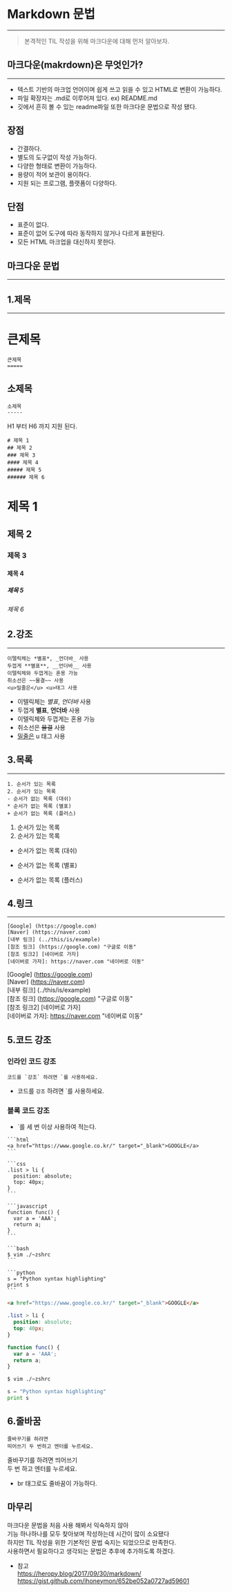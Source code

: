 # Markdown 문법
***

>본격적인 TIL 작성을 위해 마크다운에 대해 먼저 알아보자.

## 마크다운(makrdown)은 무엇인가?
***
- 텍스트 기반의 마크업 언어이며 쉽게 쓰고 읽을 수 있고 HTML로 변환이 가능하다.
- 파일 확장자는 .md로 이루어져 있다. ex) README.md
- 깃에서 흔히 볼 수 있는 readme파일 또한 마크다운 문법으로 작성 됐다.

## 장점
- 간결하다.
- 별도의 도구없이 작성 가능하다.
- 다양한 형태로 변환이 가능하다.
- 용량이 적어 보관이 용이하다.
- 지원 되는 프로그램, 플랫폼이 다양하다.

## 단점
- 표준이 없다.
- 표준이 없어 도구에 따라 동작하지 않거나 다르게 표현된다.
- 모든 HTML 마크업을 대신하지 못한다.

## 마크다운 문법
***

## 1.제목
***


큰제목
====
```
큰제목
=====
```
소제목
-----
```
소제목
-----
```

H1 부터 H6 까지 지원 된다.

```
# 제목 1
## 제목 2
### 제목 3
#### 제목 4
##### 제목 5
###### 제목 6
```
# 제목 1
## 제목 2
### 제목 3
#### 제목 4
##### 제목 5
###### 제목 6

## 2.강조
***
```
이텔릭체는 *별표*, _언더바_ 사용
두껍게 **별표**, __언더바__ 사용
이텔릭체와 두껍게는 혼용 가능
취소선은 ~~물결~~ 사용
<u>밀줄은</u> <u>태그 사용
```

- 이텔릭체는 *별표*, _언더바_ 사용  
- 두껍게 **별표**, __언더바__ 사용  
- 이텔릭체와 두껍게는 혼용 가능  
- 취소선은 ~~물결~~ 사용  
- <u>밀줄은</u> u 태그 사용

## 3.목록
***

```
1. 순서가 있는 목록
2. 순서가 있는 목록
- 순서가 없는 목록 (대쉬)
* 순서가 없는 목록 (별표)
+ 순서가 없는 목록 (플러스)
```
1. 순서가 있는 목록
2. 순서가 있는 목록
- 순서가 없는 목록 (대쉬)
* 순서가 없는 목록 (별표)
+ 순서가 없는 목록 (플러스)

## 4.링크
***

```
[Google] (https://google.com)
[Naver] (https://naver.com)
[내부 링크] (../this/is/example)
[참조 링크] (https://google.com) "구글로 이동"
[참조 링크2] [네이버로 가자]
[네이버로 가자]: https://naver.com "네이버로 이동"  
```
[Google] (https://google.com)  
[Naver] (https://naver.com)  
[내부 링크] (../this/is/example)  
[참조 링크] (https://google.com) "구글로 이동"  
[참조 링크2] [네이버로 가자]  
[네이버로 가자]: https://naver.com "네이버로 이동" 

## 5.코드 강조

### 인라인 코드 강조
```
코드를 `강조` 하려면 `를 사용하세요.
```
- 코드를 `강조` 하려면 `를 사용하세요.

### 블록 코드 강조
- `를 세 번 이상 사용하여 적는다. 

````
```html
<a href="https://www.google.co.kr/" target="_blank">GOOGLE</a>
```

```css
.list > li {
  position: absolute;
  top: 40px;
}
```

```javascript
function func() {
  var a = 'AAA';
  return a;
}
```

```bash
$ vim ./~zshrc
```

```python
s = "Python syntax highlighting"
print s
```
````
```html
<a href="https://www.google.co.kr/" target="_blank">GOOGLE</a>
```

```css
.list > li {
  position: absolute;
  top: 40px;
}
```

```javascript
function func() {
  var a = 'AAA';
  return a;
}
```

```bash
$ vim ./~zshrc
```

```python
s = "Python syntax highlighting"
print s
```

## 6.줄바꿈
```
줄바꾸기를 하려면  
띄어쓰기 두 번하고 엔터를 누르세요.
```
줄바꾸기를 하려면 띄어쓰기  
두 번 하고 엔터를 누르세요.
- br 태그로도 줄바꿈이 가능하다.

## 마무리
마크다운 문법을 처음 사용 해봐서 익숙하지 않아  
기능 하나하나를 모두 찾아보며 작성하는데 시간이 많이 소요됐다  
하지만 TIL 작성을 위한 기본적인 문법 숙지는 되었으므로 만족한다.  
사용하면서 필요하다고 생각되는 문법은 추후에 추가하도록 하겠다.

+ 참고  
https://heropy.blog/2017/09/30/markdown/
  https://gist.github.com/ihoneymon/652be052a0727ad59601














